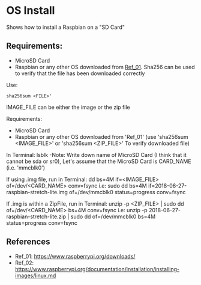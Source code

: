 # OS Install
Shows how to install a Raspbian on a "SD Card"

## Requirements:
* MicroSD Card
* Raspbian or any other OS downloaded from [Ref_01]( https://www.raspberrypi.org/downloads/). Sha256 can be used to verify that the file has been downloaded correctly

Use:
```
sha256sum <FILE>'
```
IMAGE_FILE can be either the image or the zip file


Requirements:
  - MicroSD Card
  - Raspbian or any other OS downloaded from 'Ref_01'
      (use 'sha256sum <IMAGE_FILE>' or 'sha256sum <ZIP_FILE>' To verify downloaded file)

In Terminal:
  lsblk
    -Note: Write down name of MicroSD Card (I think that it cannot be sda or sr0),
           Let's assume that the MicroSD Card is CARD_NAME (i.e. 'mmcblk0')

If using .img file, run in Terminal:
  dd bs=4M if=<IMAGE_FILE> of=/dev/<CARD_NAME> conv=fsync
  i.e:
    sudo dd bs=4M if=2018-06-27-raspbian-stretch-lite.img of=/dev/mmcblk0 status=progress conv=fsync

If .img is within a ZipFile, run in Terminal:
  unzip -p <ZIP_FILE> | sudo dd of=/dev/<CARD_NAME> bs=4M conv=fsync
  i.e:
    unzip -p 2018-06-27-raspbian-stretch-lite.zip | sudo dd of=/dev/mmcblk0 bs=4M status=progress conv=fsync

## References
* Ref_01: https://www.raspberrypi.org/downloads/
* Ref_02: https://www.raspberrypi.org/documentation/installation/installing-images/linux.md

